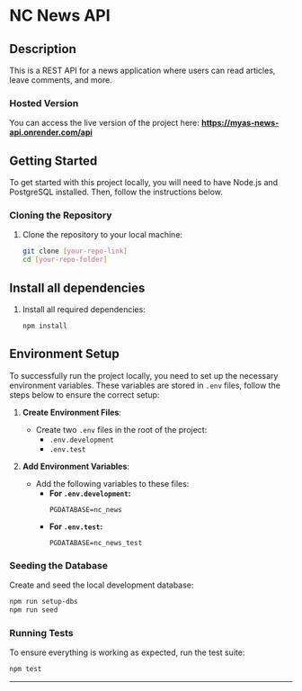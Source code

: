 # NC News API

## Description
This is a REST API for a news application where users can read articles, leave comments, and more.  

### Hosted Version

You can access the live version of the project here: **https://myas-news-api.onrender.com/api**

## Getting Started

To get started with this project locally, you will need to have Node.js and PostgreSQL installed. Then, follow the instructions below.

### Cloning the Repository

1. Clone the repository to your local machine:

   ```bash
   git clone [your-repo-link]
   cd [your-repo-folder]

## Install all dependencies

1. Install all required dependencies:
   
   ```bash
   npm install

## Environment Setup

To successfully run the project locally, you need to set up the necessary environment variables. These variables are stored in `.env` files, follow the steps below to ensure the correct setup:

1. **Create Environment Files**: 
   - Create two `.env` files in the root of the project:
     - `.env.development`
     - `.env.test`

2. **Add Environment Variables**:
   - Add the following variables to these files:
     - **For `.env.development`:**
       ```env
       PGDATABASE=nc_news
       ```
     - **For `.env.test`:**
       ```env
       PGDATABASE=nc_news_test
       ```
       
### Seeding the Database

Create and seed the local development database:

```bash
npm run setup-dbs
npm run seed
```
### Running Tests

To ensure everything is working as expected, run the test suite:

```bash
npm test
```
---

